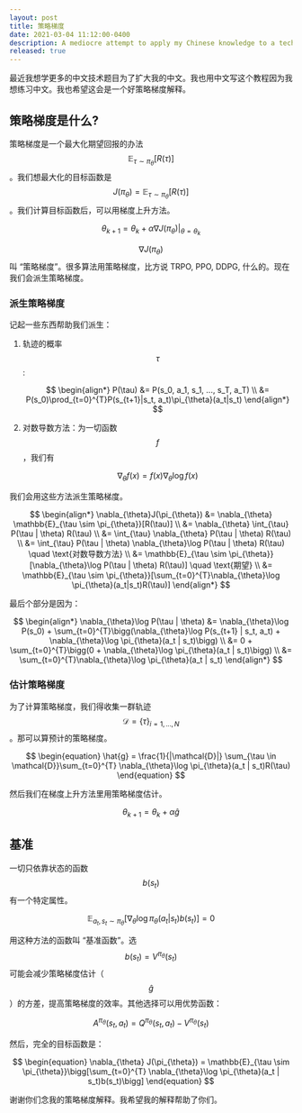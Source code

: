 ```yaml
---
layout: post
title: 策略梯度
date: 2021-03-04 11:12:00-0400
description: A mediocre attempt to apply my Chinese knowledge to a technical topic
released: true
---
```




最近我想学更多的中文技术题目为了扩大我的中文。我也用中文写这个教程因为我想练习中文。我也希望这会是一个好策略梯度解释。


## 策略梯度是什么?

策略梯度是一个最大化期望回报的办法 $$\mathbb{E}_{\tau \sim \pi_{\theta}}[R(\tau)]$$。我们想最大化的目标函数是 $$J(\pi_{\theta}) = \mathbb{E}_{\tau \sim \pi_{\theta}}[R(\tau)]$$。我们计算目标函数后，可以用梯度上升方法。

$$\theta_{k+1} = \theta_{k} + \alpha \nabla J(\pi_{\theta})\rvert_{\theta=\theta_{k}}$$

$$\nabla J(\pi_{\theta})$$叫 “策略梯度”。很多算法用策略梯度，比方说 TRPO, PPO, DDPG, 什么的。现在我们会派生策略梯度。

### 派生策略梯度

记起一些东西帮助我们派生：

1. 轨迹的概率 $$\tau$$:
    
    $$
    \begin{align*}
        P(\tau) &= P(s_0, a_1, s_1, ..., s_T, a_T) \\
        &= P(s_0)\prod_{t=0}^{T}P(s_{t+1}|s_t, a_t)\pi_{\theta}(a_t|s_t)
    \end{align*}
    $$

2. 对数导数方法：为一切函数 $$f$$，我们有

    $$\nabla_{\theta}f(x) = f(x)\nabla_{\theta}\log f(x)$$

我们会用这些方法派生策略梯度。

$$
\begin{align*}
    \nabla_{\theta}J(\pi_{\theta}) &= \nabla_{\theta} \mathbb{E}_{\tau \sim \pi_{\theta}}[R(\tau)] \\
    &= \nabla_{\theta} \int_{\tau} P(\tau | \theta) R(\tau) \\
    &= \int_{\tau} \nabla_{\theta} P(\tau | \theta) R(\tau) \\
    &= \int_{\tau} P(\tau | \theta) \nabla_{\theta}\log P(\tau | \theta) R(\tau) \quad \text{对数导数方法} \\
    &= \mathbb{E}_{\tau \sim \pi_{\theta}}[\nabla_{\theta}\log P(\tau | \theta) R(\tau)] \quad \text{期望} \\
    &= \mathbb{E}_{\tau \sim \pi_{\theta}}[\sum_{t=0}^{T}\nabla_{\theta}\log \pi_{\theta}(a_t|s_t)R(\tau)]
\end{align*}
$$

最后个部分是因为：

$$
\begin{align*}
    \nabla_{\theta}\log P(\tau | \theta) &= \nabla_{\theta}\log P(s_0) + \sum_{t=0}^{T}\bigg(\nabla_{\theta}\log P(s_{t+1} | s_t, a_t) + \nabla_{\theta}\log \pi_{\theta}(a_t | s_t)\bigg) \\
    &= 0 + \sum_{t=0}^{T}\bigg(0 + \nabla_{\theta}\log \pi_{\theta}(a_t | s_t)\bigg) \\
    &= \sum_{t=0}^{T}\nabla_{\theta}\log \pi_{\theta}(a_t | s_t)
\end{align*}
$$

### 估计策略梯度

为了计算策略梯度，我们得收集一群轨迹 $$\mathcal{D}= \{\tau\}_{i=1, ..., N}$$。那可以算预计的策略梯度。

$$
\begin{equation}
    \hat{g} = \frac{1}{|\mathcal{D}|} \sum_{\tau \in \mathcal{D}}\sum_{t=0}^{T} \nabla_{\theta}\log \pi_{\theta}(a_t | s_t)R(\tau)
\end{equation}
$$

然后我们在梯度上升方法里用策略梯度估计。

$$\theta_{k+1} = \theta_{k} + \alpha \hat{g}$$


## 基准

一切只依靠状态的函数 $$b(s_t)$$ 有一个特定属性。

$$
\begin{equation}
    \mathbb{E}_{a_t,s_t \sim \pi_{\theta}}[\nabla_{\theta}\log \pi_{\theta}(a_t|s_t)b(s_t)] = 0
\end{equation}
$$

用这种方法的函数叫 “基准函数”。选 $$b(s_t) = V^{\pi_{\theta}}(s_t)$$ 可能会减少策略梯度估计（$$\hat{g}$$）的方差，提高策略梯度的效率。其他选择可以用优势函数：

$$A^{\pi_{\theta}}(s_t, a_t) = Q^{\pi_{\theta}}(s_t, a_t) - V^{\pi_{\theta}}(s_t)$$

然后，完全的目标函数是：

$$
\begin{equation}
    \nabla_{\theta} J(\pi_{\theta}) = \mathbb{E}_{\tau \sim \pi_{\theta}}\bigg[\sum_{t=0}^{T} \nabla_{\theta}\log \pi_{\theta}(a_t | s_t)b(s_t)\bigg]
\end{equation}
$$

谢谢你们念我的策略梯度解释。我希望我的解释帮助了你们。
